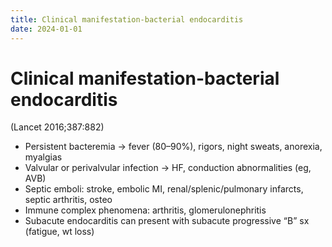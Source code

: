 ```yaml
---
title: Clinical manifestation-bacterial endocarditis
date: 2024-01-01
---
```

# Clinical manifestation-bacterial endocarditis


(Lancet 2016;387:882)
* Persistent bacteremia → fever (80–90%), rigors, night sweats, anorexia, myalgias
* Valvular or perivalvular infection → HF, conduction abnormalities (eg, AVB)
* Septic emboli: stroke, embolic MI, renal/splenic/pulmonary infarcts, septic arthritis, osteo
* Immune complex phenomena: arthritis, glomerulonephritis
* Subacute endocarditis can present with subacute progressive “B” sx (fatigue, wt loss)
